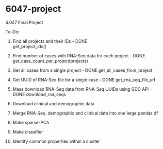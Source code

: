 # 6047-project
6.047 Final Project

To-Do:

1. Find all projects and their IDs - DONE	
	get_project_ids()

2. Find number of cases with RNA-Seq data for each project - DONE
	get_case_count_per_project(projects)

3. Get all cases from a single project - DONE
	get_all_cases_from_project

4. Get UUID of RNA-Seq file for a single case - DONE
	get_rna_seq_file_url

5. Mass download RNA-Seq data from RNA-Seq UUIDs using GDC API - DONE
	download_rna_seqs
	
6. Download clinical and demographic data

7. Merge RNA-Seq, demographic and clinical data into one large pandas df

8. Make sparse-PCA

9. Make classifier

10. Identify common properties within a cluster
